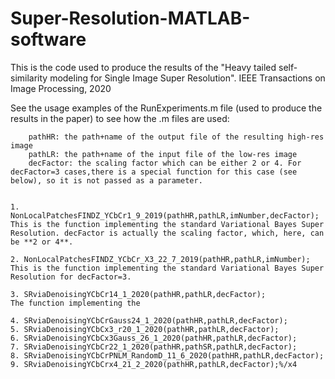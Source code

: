 # Super-Resolution-MATLAB-software
This is the code used to produce the results of the "Heavy tailed self-similarity modeling for Single Image Super Resolution". IEEE Transactions on Image Processing, 2020



See the usage examples of the RunExperiments.m file (used to produce the results in the paper) to see how the .m files are used:

        pathHR: the path+name of the output file of the resulting high-res image
        pathLR: the path+name of the input file of the low-res image
        decFactor: the scaling factor which can be either 2 or 4. For decFactor=3 cases,there is a special function for this case (see below), so it is not passed as a parameter.
        
        
    1. NonLocalPatchesFINDZ_YCbCr1_9_2019(pathHR,pathLR,imNumber,decFactor);
    This is the function implementing the standard Variational Bayes Super Resolution. decFactor is actually the scaling factor, which, here, can be **2 or 4**. 
    
    2. NonLocalPatchesFINDZ_YCbCr_X3_22_7_2019(pathHR,pathLR,imNumber); 
    This is the function implementing the standard Variational Bayes Super Resolution for decFactor=3. 
    
    3. SRviaDenoisingYCbCr14_1_2020(pathHR,pathLR,decFactor);
    The function implementing the 
    
    4. SRviaDenoisingYCbCrGauss24_1_2020(pathHR,pathLR,decFactor);
    5. SRviaDenoisingYCbCx3_r20_1_2020(pathHR,pathLR,decFactor);
    6. SRviaDenoisingYCbCx3Gauss_26_1_2020(pathHR,pathLR,decFactor);
    7. SRviaDenoisingYCbCr22_1_2020(pathHR,pathSR,pathLR,decFactor);
    8. SRviaDenoisingYCbCrPNLM_RandomD_11_6_2020(pathHR,pathLR,decFactor);
    9. SRviaDenoisingYCbCrx4_21_2_2020(pathHR,pathLR,decFactor);%/x4
